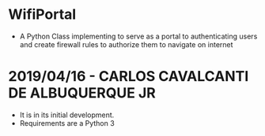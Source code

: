 # WifiPortal
- A Python Class implementing to serve as a portal to authenticating users and create firewall rules to authorize them to navigate on internet

# 2019/04/16 - CARLOS CAVALCANTI DE ALBUQUERQUE JR
* It is in its initial development.
* Requirements are a Python 3 




